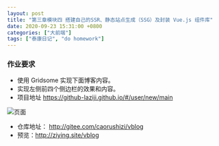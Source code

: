 ```yaml
---
layout: post
title: "第三章模块四 搭建自己的SSR、静态站点生成（SSG）及封装 Vue.js 组件库"
date: 2020-09-23 15:31:00 +0800
categories: ["大前端"]
tags: ["泰康日记", "do homework"]
---
```


### 作业要求

- 使用 Gridsome 实现下面博客内容。
- 实现左侧前四个侧边栏的效果和内容。
- 项目地址 <https://github-laziji.github.io/#/user/new/main>

![页面](http://static.ziying.site/%E5%8D%9A%E5%AE%A2%E5%9B%BE%E7%89%87/3-4-1.png)

- 仓库地址： <http://gitee.com/caorushizi/vblog>
- 预览：<http://ziying.site/vblog>
